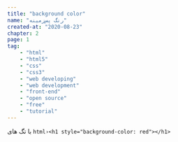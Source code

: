 ```yaml
---
title: "background color"
name: "رنگ پس‌زمینه"
created-at: "2020-08-23"
chapter: 2
page: 1
tag: 
    - "html"
    - "html5"
    - "css"
    - "css3"
    - "web developing"
    - "web development"
    - "front-end"
    - "open source"
    - "free"
    - "tutorial"
---
```


با تگ های
`html›<h1 style="background-color: red"></h1>`
